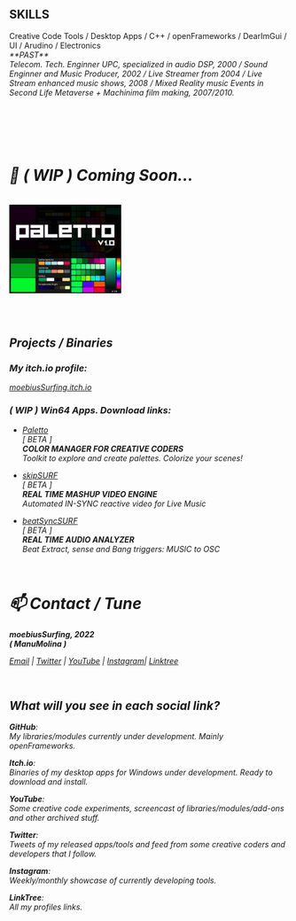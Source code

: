 <h2>SKILLS</h2>
Creative Code Tools / Desktop Apps / C++ / openFrameworks / DearImGui / UI / Arudino / Electronics

<br/>

<i>
**PAST**</br>
Telecom. Tech. Enginner UPC, specialized in audio DSP, 2000 / Sound Enginner and Music Producer, 2002 / Live Streamer from 2004 / Live Stream enhanced music shows, 2008 / Mixed Reality music Events in Second Life Metaverse + Machinima film making, 2007/2010.
<i/>

<br/>
<br/>
<br/>
<br/>
<br/>
<br/>

<h1>🔭 ( WIP ) Coming Soon...</h1>

<br/>

<div align="left">
<img src="https://github.com/moebiussurfing/moebiusSurfing/blob/main/Paletto_Thumbnail.png" align="center" height="40%" width="40%">
</div>

<br/><br/>

<h2>Projects / Binaries</h2>

<h3>My <b>itch.io</b> profile:</h3>

<p>
<a href="https://moebiussurfing.itch.io/" target="_blank">moebiusSurfing.itch.io</a>
</p>

<h3>( WIP ) Win64 Apps. Download links:</h3>

<p>
  
  * <a href="https://moebiussurfing.itch.io/paletto" target="_blank">Paletto</a> <br/>[ <i>BETA</i> ]
  <br/><b>COLOR MANAGER FOR CREATIVE CODERS</b><br/>
<i>Toolkit to explore and create palettes. Colorize your scenes!</i><br/>

  * <a href="https://moebiussurfing.itch.io/skipsurf?secret=vThAQqFofT4go1Wvh4KUcCHO8UU" target="_blank">skipSURF</a> <br/>[ <i>BETA</i> ]
  <br/><b>REAL TIME MASHUP VIDEO ENGINE</b><br/> 
<i>Automated IN-SYNC reactive video for Live Music</i><br/>

  * <a href="https://moebiussurfing.itch.io/beatsyncsurf?secret=YWZnvUDrkW76SEs81aQJkQ7jmlE" target="_blank">beatSyncSURF</a> <br/>[ <i>BETA</i> ]
  <br/><b>REAL TIME AUDIO ANALYZER</b><br/> 
<i>Beat Extract, sense and Bang triggers: MUSIC to OSC</i></br>

</p>

<br/>

<h1>📫 Contact / Tune</h1>

<p>
<strong> 
  <em>
moebiusSurfing, 2022
  </em>
<br/>
( ManuMolina )

</strong>
</p>

<p>
<a href="mailto:moebiussurfing@gmail.com" target="_blank">Email</a> | 
<a href="https://twitter.com/moebiusSurfing/" target="_blank">Twitter</a> | 
<a href="https://www.youtube.com/moebiusSurfing" target="_blank">YouTube</a> | 
<a href="https://www.instagram.com/moebiusSurfing/" target="_blank">Instagram</a>| 
<a href="https://linktr.ee/moebiussurfing" target="_blank">Linktree</a>
</p>

<br/>

<h2>What will you see in each social link?</h2>

**GitHub**:  
<i>My libraries/modules currently under development. Mainly openFrameworks.<i/>

**Itch.io**:  
<i>Binaries of my desktop apps for Windows under development. Ready to download and install.<i/>

**YouTube**:  
<i>Some creative code experiments, screencast of libraries/modules/add-ons and other archived stuff.<i/>

**Twitter**:  
<i>Tweets of my released apps/tools and feed from some creative coders and developers that I follow.<i/>

**Instagram**:  
<i>Weekly/monthly showcase of currently developing tools.<i/>

**LinkTree**:  
<i>All my profiles links.<i/>

<br/>

